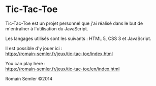 Tic-Tac-Toe
=================

Tic-Tac-Toe est un projet personnel que j'ai réalisé dans le but de m'entraîner à l'utilisation du JavaScript.

Les langages utilisés sont les suivants : HTML 5, CSS 3 et JavaScript.

Il est possible d'y jouer ici :    
https://romain-semler.fr/jeux/tic-tac-toe/index.html    
     
You can play here :    
https://romain-semler.fr/jeux/tic-tac-toe/en/index.html

Romain Semler ©2014
